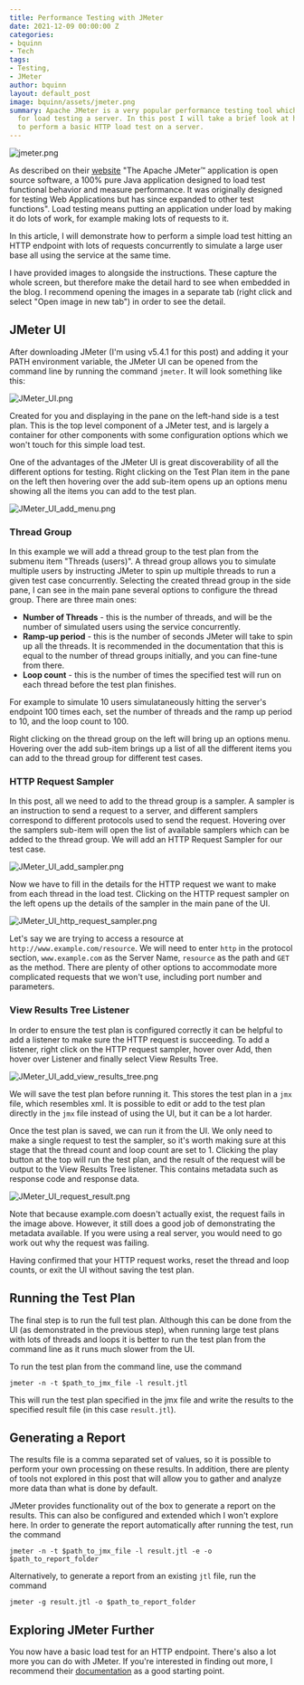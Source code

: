 ```yaml
---
title: Performance Testing with JMeter
date: 2021-12-09 00:00:00 Z
categories:
- bquinn
- Tech
tags:
- Testing,
- JMeter
author: bquinn
layout: default_post
image: bquinn/assets/jmeter.png
summary: Apache JMeter is a very popular performance testing tool which I used recently
  for load testing a server. In this post I will take a brief look at how to use it
  to perform a basic HTTP load test on a server.
---
```


![jmeter.png]({{site.baseurl}}/bquinn/assets/jmeter.png)

As described on their [website](https://jmeter.apache.org/) "The Apache JMeter™ application is open source software, a 100% pure Java application designed to load test functional behavior and measure performance. It was originally designed for testing Web Applications but has since expanded to other test functions". Load testing means putting an application under load by making it do lots of work, for example making lots of requests to it.

In this article, I will demonstrate how to perform a simple load test hitting an HTTP endpoint with lots of requests concurrently to simulate a large user base all using the service at the same time.

I have provided images to alongside the instructions. These capture the whole screen, but therefore make the detail hard to see when embedded in the blog. I recommend opening the images in a separate tab (right click and select "Open image in new tab") in order to see the detail.

## JMeter UI

After downloading JMeter (I'm using v5.4.1 for this post) and adding it your PATH environment variable, the JMeter UI can be opened from the command line by running the command `jmeter`. It will look something like this:

![JMeter_UI.png]({{site.baseurl}}/bquinn/assets/JMeter_UI.png)

Created for you and displaying in the pane on the left-hand side is a test plan. This is the top level component of a JMeter test, and is largely a container for other components with some configuration options which we won't touch for this simple load test.

One of the advantages of the JMeter UI is great discoverability of all the different options for testing. Right clicking on the Test Plan item in the pane on the left then hovering over the add sub-item opens up an options menu showing all the items you can add to the test plan.

![JMeter_UI_add_menu.png]({{site.baseurl}}/bquinn/assets/JMeter_UI_add_menu.PNG)

### Thread Group

In this example we will add a thread group to the test plan from the submenu item "Threads (users)". A thread group allows you to simulate multiple users by instructing JMeter to spin up multiple threads to run a given test case concurrently. Selecting the created thread group in the side pane, I can see in the main pane several options to configure the thread group. There are three main ones:

* **Number of Threads** - this is the number of threads, and will be the number of simulated users using the service concurrently.
* **Ramp-up period** - this is the number of seconds JMeter will take to spin up all the threads. It is recommended in the documentation that this is equal to the number of thread groups initially, and you can fine-tune from there.
* **Loop count** - this is the number of times the specified test will run on each thread before the test plan finishes.

For example to simulate 10 users simulataneously hitting the server's endpoint 100 times each, set the number of threads and the ramp up period to 10, and the loop count to 100.

Right clicking on the thread group on the left will bring up an options menu. Hovering over the add sub-item brings up a list of all the different items you can add to the thread group for different test cases.

### HTTP Request Sampler

In this post, all we need to add to the thread group is a sampler. A sampler is an instruction to send a request to a server, and different samplers correspond to different protocols used to send the request. Hovering over the samplers sub-item will open the list of available samplers which can be added to the thread group. We will add an HTTP Request Sampler for our test case.

![JMeter_UI_add_sampler.png]({{site.baseurl}}/bquinn/assets/JMeter_UI_add_sampler.PNG)

Now we have to fill in the details for the HTTP request we want to make from each thread in the load test. Clicking on the HTTP request sampler on the left opens up the details of the sampler in the main pane of the UI.

![JMeter_UI_http_request_sampler.png]({{site.baseurl}}/bquinn/assets/JMeter_UI_http_request_sampler.png)

Let's say we are trying to access a resource at `http://www.example.com/resource`. We will need to enter `http` in the protocol section, `www.example.com` as the Server Name, `resource` as the path and `GET` as the method. There are plenty of other options to accommodate more complicated requests that we won't use, including port number and parameters.

### View Results Tree Listener

In order to ensure the test plan is configured correctly it can be helpful to add a listener to make sure the HTTP request is succeeding. To add a listener, right click on the HTTP request sampler, hover over Add, then hover over Listener and finally select View Results Tree.

![JMeter_UI_add_view_results_tree.png]({{site.baseurl}}/bquinn/assets/JMeter_UI_add_view_results_tree.PNG)

We will save the test plan before running it. This stores the test plan in a `jmx` file, which resembles xml. It is possible to edit or add to the test plan directly in the `jmx` file instead of using the UI, but it can be a lot harder.

Once the test plan is saved, we can run it from the UI. We only need to make a single request to test the sampler, so it's worth making sure at this stage that the thread count and loop count are set to 1. Clicking the play button at the top will run the test plan, and the result of the request will be output to the View Results Tree listener. This contains metadata such as response code and response data.

 ![JMeter_UI_request_result.png]({{site.baseurl}}/bquinn/assets/JMeter_UI_request_result.png)

Note that because example.com doesn't actually exist, the request fails in the image above.  However, it still does a good job of demonstrating the metadata available. If you were using a real server, you would need to go work out why the request was failing.

Having confirmed that your HTTP request works, reset the thread and loop counts, or exit the UI without saving the test plan.

## Running the Test Plan

The final step is to run the full test plan. Although this can be done from the UI (as demonstrated in the previous step), when running large test plans with lots of threads and loops it is better to run the test plan from the command line as it runs much slower from the UI.

To run the test plan from the command line, use the command

```
jmeter -n -t $path_to_jmx_file -l result.jtl
```

This will run the test plan specified in the jmx file and write the results to the specified result file (in this case `result.jtl`).

## Generating a Report

The results file is a comma separated set of values, so it is possible to perform your own processing on these results. In addition, there are plenty of tools not explored in this post that will allow you to gather and analyze more data than what is done by default.

JMeter provides functionality out of the box to generate a report on the results. This can also be configured and extended which I won't explore here. In order to generate the report automatically after running the test, run the command

```
jmeter -n -t $path_to_jmx_file -l result.jtl -e -o $path_to_report_folder
```

Alternatively, to generate a report from an existing `jtl` file, run the command

```
jmeter -g result.jtl -o $path_to_report_folder
```

## Exploring JMeter Further

You now have a basic load test for an HTTP endpoint. There's also a lot more you can do with JMeter. If you're interested in finding out more, I recommend their [documentation](https://jmeter.apache.org/usermanual/generating-dashboard.html) as a good starting point.

